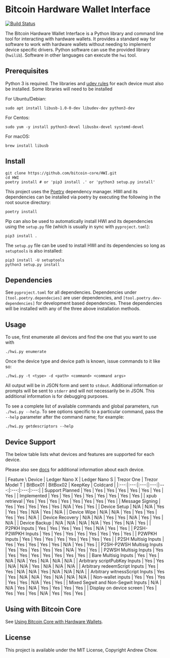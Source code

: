 # Bitcoin Hardware Wallet Interface

[![Build Status](https://travis-ci.org/bitcoin-core/HWI.svg?branch=master)](https://travis-ci.org/bitcoin-core/HWI)

The Bitcoin Hardware Wallet Interface is a Python library and command line tool for interacting with hardware wallets.
It provides a standard way for software to work with hardware wallets without needing to implement device specific drivers.
Python software can use the provided library (`hwilib`). Software in other languages can execute the `hwi` tool.

## Prerequisites

Python 3 is required. The libraries and [udev rules](hwilib/udev/README.md) for each device must also be installed. Some libraries will need to be installed

For Ubuntu/Debian:
```
sudo apt install libusb-1.0-0-dev libudev-dev python3-dev
```

For Centos:
```
sudo yum -y install python3-devel libusbx-devel systemd-devel
```

For macOS:
```
brew install libusb
```

## Install

```
git clone https://github.com/bitcoin-core/HWI.git
cd HWI
poetry install # or 'pip3 install .' or 'python3 setup.py install'
```

This project uses the [Poetry](https://github.com/sdispater/poetry) dependency manager. HWI and its dependencies can be installed via poetry by executing the following in the root source directory:

```
poetry install
```

Pip can also be used to automatically install HWI and its dependencies using the `setup.py` file (which is usually in sync with `pyproject.toml`):

```
pip3 install .
```

The `setup.py` file can be used to install HWI and its dependencies so long as `setuptools` is also installed:

```
pip3 install -U setuptools
python3 setup.py install
```

## Dependencies

See `pyproject.toml` for all dependencies. Dependencies under `[tool.poetry.dependecies]` are user dependencies, and `[tool.poetry.dev-dependencies]` for development based dependencies. These dependencies will be installed with any of the three above installation methods.

## Usage

To use, first enumerate all devices and find the one that you want to use with

```
./hwi.py enumerate
```

Once the device type and device path is known, issue commands to it like so:

```
./hwi.py -t <type> -d <path> <command> <command args>
```

All output will be in JSON form and sent to `stdout`.
Additional information or prompts will be sent to `stderr` and will not necessarily be in JSON.
This additional information is for debugging purposes.

To see a complete list of available commands and global parameters, run
`./hwi.py --help`.  To see options specific to a particular command,
pass the `--help` parameter after the command name; for example:

```
./hwi.py getdescriptors --help
```

## Device Support

The below table lists what devices and features are supported for each device.

Please also see [docs](docs/) for additional information about each device.

| Feature \ Device | Ledger Nano X | Ledger Nano S | Trezor One | Trezor Model T | BitBox01 | BitBox02 | KeepKey | Coldcard |
|:---:|:---:|:---:|:---:|:---:|:---:|:---:|:---:|
| Support Planned | Yes | Yes | Yes | Yes | Yes | Yes | Yes | Yes |
| Implemented | Yes | Yes | Yes | Yes | Yes | Yes | Yes | Yes |
| xpub retrieval | Yes | Yes | Yes | Yes | Yes | Yes | Yes | Yes |
| Message Signing | Yes | Yes | Yes | Yes | Yes | N/A | Yes | Yes |
| Device Setup | N/A | N/A | Yes | Yes | Yes | N/A | Yes | N/A |
| Device Wipe | N/A | N/A | Yes | Yes | Yes | Yes | Yes | N/A |
| Device Recovery | N/A | N/A | Yes | Yes | N/A |  Yes | Yes | N/A |
| Device Backup | N/A | N/A | N/A | N/A | Yes |  Yes | N/A | Yes |
| P2PKH Inputs | Yes | Yes | Yes | Yes | Yes | N/A | Yes | Yes |
| P2SH-P2WPKH Inputs | Yes | Yes | Yes | Yes | Yes | Yes | Yes | Yes |
| P2WPKH Inputs | Yes | Yes | Yes | Yes | Yes | Yes | Yes | Yes |
| P2SH Multisig Inputs | Yes | Yes | Yes | Yes | Yes | N/A | Yes | Yes |
| P2SH-P2WSH Multisig Inputs | Yes | Yes | Yes | Yes | Yes | N/A | Yes | Yes |
| P2WSH Multisig Inputs | Yes | Yes | Yes | Yes | Yes | Yes | Yes | Yes |
| Bare Multisig Inputs | Yes | Yes | N/A | N/A | Yes | N/A | N/A | N/A |
| Arbitrary scriptPubKey Inputs | Yes | Yes | N/A | N/A | Yes | N/A | N/A | N/A |
| Arbitrary redeemScript Inputs | Yes | Yes | N/A | N/A | Yes | N/A | N/A | N/A |
| Arbitrary witnessScript Inputs | Yes | Yes | N/A | N/A | Yes | N/A | N/A | N/A |
| Non-wallet inputs | Yes | Yes | Yes | Yes | Yes | N/A | Yes | Yes |
| Mixed Segwit and Non-Segwit Inputs | N/A | N/A | Yes | N/A | Yes | Yes | Yes | Yes |
| Display on device screen | Yes | Yes | Yes | Yes | N/A | Yes | Yes | Yes |

## Using with Bitcoin Core

See [Using Bitcoin Core with Hardware Wallets](docs/bitcoin-core-usage.md).

## License

This project is available under the MIT License, Copyright Andrew Chow.
